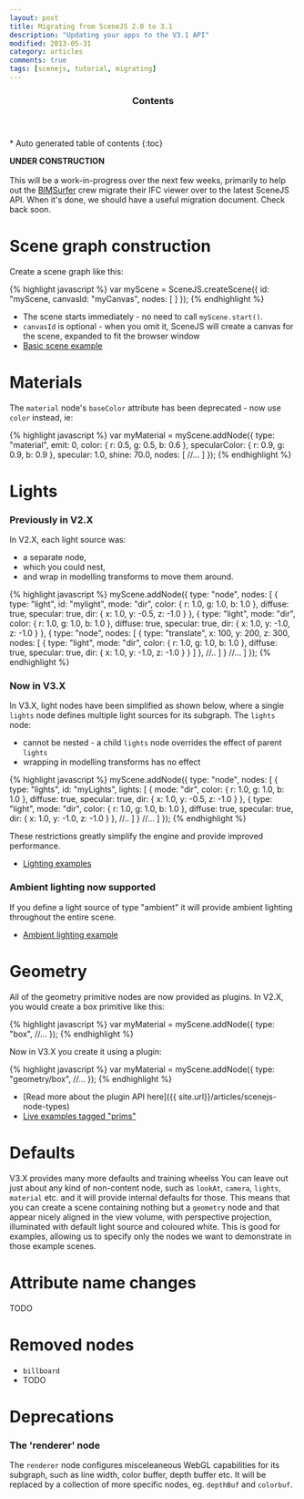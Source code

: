 ```yaml
---
layout: post
title: Migrating from SceneJS 2.0 to 3.1
description: "Updating your apps to the V3.1 API"
modified: 2013-05-31
category: articles
comments: true
tags: [scenejs, tutorial, migrating]
---
```


<section id="table-of-contents" class="toc">
  <header>
    <h3>Contents</h3>
  </header>
<div id="drawer" markdown="1">
*  Auto generated table of contents
{:toc}
</div>
</section><!-- /#table-of-contents -->

**UNDER CONSTRUCTION**
<br><br>
This will be a work-in-progress over the next few weeks, primarily to help out the [BIMSurfer](http://bimsurfer.org) crew migrate
their IFC viewer over to the latest SceneJS API. When it's done, we should have a useful migration document. Check back soon.

# Scene graph construction

Create a scene graph like this:

{% highlight javascript %}
var myScene = SceneJS.createScene({
    id: "myScene,
    canvasId: "myCanvas",
    nodes: [
    ]
});
{% endhighlight %}

* The scene starts immediately - no need to call ```myScene.start()```.
* ```canvasId``` is optional - when you omit it, SceneJS will create a canvas for the scene, expanded to fit the browser window
* [Basic scene example](http://scenejs.org/examples.html?page=firstExample)

# Materials

The ```material``` node's ```baseColor``` attribute has been deprecated - now use ```color``` instead, ie:

{% highlight javascript %}
var myMaterial = myScene.addNode({
    type: "material",
    emit: 0,
    color:      { r: 0.5, g: 0.5, b: 0.6 },
    specularColor:  { r: 0.9, g: 0.9, b: 0.9 },
    specular:       1.0,
    shine:          70.0,
    nodes: [
         //...
    ]
});
{% endhighlight %}


# Lights

### Previously in V2.X
In V2.X, each light source was:

 * a separate node,
 * which you could nest,
 * and wrap in modelling transforms to move them around.

{% highlight javascript %}
myScene.addNode({
    type: "node",
    nodes: [
        {
            type: "light",
            id: "mylight",
            mode:                   "dir",
            color:                  { r: 1.0, g: 1.0, b: 1.0 },
            diffuse:                true,
            specular:               true,
            dir:                    { x: 1.0, y: -0.5, z: -1.0 }
        },
        {
            type: "light",
            mode:                   "dir",
            color:                  { r: 1.0, g: 1.0, b: 1.0 },
            diffuse:                true,
            specular:               true,
            dir:                    { x: 1.0, y: -1.0, z: -1.0 }
        },
        {
            type: "node",
            nodes: [
                {
                    type: "translate",
                    x: 100, y: 200, z: 300,
                    nodes: [
                        {
                            type: "light",
                            mode:                   "dir",
                            color:                  { r: 1.0, g: 1.0, b: 1.0 },
                            diffuse:                true,
                            specular:               true,
                            dir:                    { x: 1.0, y: -1.0, z: -1.0 }
                        }
                    ]
                },
                //..
            ]
        }
        //...
    ]
});
{% endhighlight %}

### Now in V3.X
In V3.X, light nodes have been simplified as shown below, where a single ```lights``` node defines multiple light
sources for its subgraph. The ```lights``` node:

* cannot be nested - a child ```lights``` node overrides the effect of parent ```lights```
* wrapping in modelling transforms has no effect


{% highlight javascript %}
myScene.addNode({
    type: "node",
    nodes: [
        {
            type: "lights",
            id: "myLights",
            lights: [
                {
                    mode:                   "dir",
                    color:                  { r: 1.0, g: 1.0, b: 1.0 },
                    diffuse:                true,
                    specular:               true,
                    dir:                    { x: 1.0, y: -0.5, z: -1.0 }
                },
                {
                    type: "light",
                    mode:                   "dir",
                    color:                  { r: 1.0, g: 1.0, b: 1.0 },
                    diffuse:                true,
                    specular:               true,
                    dir:                    { x: 1.0, y: -1.0, z: -1.0 }
                },
                //..
            ]
        }
        //...
    ]
});
{% endhighlight %}

These restrictions greatly simplify the engine and provide improved performance.

* [Lighting examples](http://scenejs.org/examples.html?tags=lighting)

### Ambient lighting now supported

If you define a light source of type "ambient" it will provide ambient lighting throughout the entire scene.

* [Ambient lighting example](http://scenejs.org/examples.html?page=ambientLight&showCode=true)

# Geometry

All of the geometry primitive nodes are now provided as plugins. In V2.X, you would create a box primitive like this:

{% highlight javascript %}
var myMaterial = myScene.addNode({
    type: "box",
    //...
});
{% endhighlight %}

Now in V3.X you create it using a plugin:

{% highlight javascript %}
var myMaterial = myScene.addNode({
    type: "geometry/box",
    //...
});
{% endhighlight %}

* [Read more about the plugin API here]({{ site.url}}/articles/scenejs-node-types)
* [Live examples tagged "prims"](http://scenejs.org/examples.html?tags=prims)

# Defaults
V3.X provides many more defaults and training wheelss You can leave out just about any kind of non-content node, such
as ```lookAt```, ```camera```, ```lights```, ```material``` etc. and it will provide internal defaults for those.
This means that you can create a scene containing nothing but a ```geometry``` node and that appear nicely aligned in the
 view volume, with perspective projection, illuminated with default light source and coloured white. This is good for examples,
    allowing us to specify only the nodes we want to demonstrate in those example scenes.

# Attribute name changes
TODO

# Removed nodes

* ```billboard```
* TODO

# Deprecations

### The 'renderer' node
The ```renderer``` node configures misceleaneous WebGL capabilities for its subgraph, such as line width, color buffer, depth buffer etc.
  It will be replaced by a collection of more specific nodes, eg. ```depthBuf``` and ```colorbuf```.
